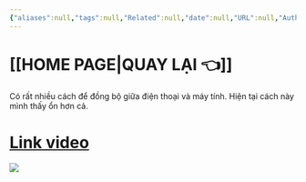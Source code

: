 ```yaml
---
{"aliases":null,"tags":null,"Related":null,"date":null,"URL":null,"Author":null,"dg-publish":true,"image":"https://i.imgur.com/eA6fVQH.png","permalink":"/noi-dung-khoa-hoc/phan-1-danh-sach-bai-hoc/dong-bo-dien-thoai-va-may-tinh-bang-remotely-save-plugin/","dgPassFrontmatter":true,"noteIcon":"2","created":"2024-02-29T09:58:44.173+07:00","updated":"2024-01-18T13:10:09.000+07:00"}
---
```



# [[HOME PAGE\|QUAY LẠI 👈]] 

Có rất nhiều cách để đồng bộ giữa điện thoại và máy tính.
Hiện tại cách  này mình thấy ổn hơn cả.
# [Link video](https://www.facebook.com/groups/219067851029823/posts/335612706042003/)


![](https://i.imgur.com/S19l7w9.png)


